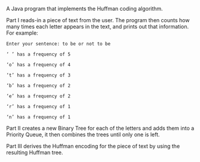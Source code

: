 A Java program that implements the Huffman coding algorithm.


Part I reads-in a piece of text from the user. The program then counts how
many times each letter appears in the text, and prints out that information. For example:

```
Enter your sentence: to be or not to be

‘ ’ has a frequency of 5

‘o’ has a frequency of 4

‘t’ has a frequency of 3

‘b’ has a frequency of 2

‘e’ has a frequency of 2

‘r’ has a frequency of 1

‘n’ has a frequency of 1
```

Part II creates a new Binary Tree for each of the letters and adds them into a
Priority Queue, it then combines the trees until only one is left.


Part III derives the Huffman encoding for the piece of
text by using the resulting Huffman tree.
